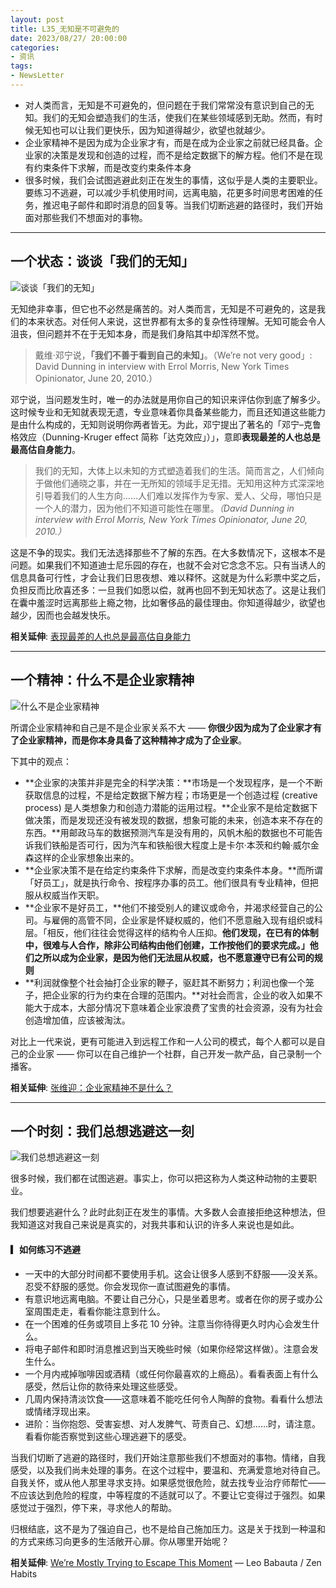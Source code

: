 ```yaml
---
layout: post
title: L35_无知是不可避免的
date: 2023/08/27/ 20:00:00
categories:
- 资讯
tags:
- NewsLetter
---
```


- 对人类而言，无知是不可避免的，但问题在于我们常常没有意识到自己的无知。我们的无知会塑造我们的生活，使我们在某些领域感到无助。然而，有时候无知也可以让我们更快乐，因为知道得越少，欲望也就越少。
- 企业家精神不是因为成为企业家才有，而是在成为企业家之前就已经具备。企业家的决策是发现和创造的过程，而不是给定数据下的解方程。他们不是在现有约束条件下求解，而是改变约束条件本身
- 很多时候，我们会试图逃避此刻正在发生的事情，这似乎是人类的主要职业。要练习不逃避，可以减少手机使用时间，远离电脑，花更多时间思考困难的任务，推迟电子邮件和即时消息的回复等。当我们切断逃避的路径时，我们开始面对那些我们不想面对的事物。

---

## 一个状态：谈谈「我们的无知」

![谈谈「我们的无知」](https://pics.naaln.com/blog/2023-09-03-a8d79e.jpeg-basicBlog)

无知绝非幸事，但它也不必然是痛苦的。对人类而言，无知是不可避免的，这是我们的本来状态。对任何人来说，这世界都有太多的复杂性待理解。无知可能会令人沮丧，但问题并不在于无知本身，而是我们身陷其中却浑然不觉。

> 戴维·邓宁说，**「我们不善于看到自己的未知」**。（We’re not very good」: David Dunning in interview with Errol Morris, New York Times Opinionator, June 20, 2010.）

邓宁说，当问题发生时，唯一的办法就是用你自己的知识来评估你到底了解多少。这时候专业和无知就表现无遗，专业意味着你具备某些能力，而且还知道这些能力是由什么构成的，无知则说明你两者皆无。为此，邓宁提出了著名的「邓宁–克鲁格效应（Dunning-Kruger effect 简称「达克效应」）」，意即**表现最差的人也总是最高估自身能力**。

> 我们的无知，大体上以未知的方式塑造着我们的生活。简而言之，人们倾向于做他们通晓之事，并在一无所知的领域手足无措。无知用这种方式深深地引导着我们的人生方向……人们难以发挥作为专家、爱人、父母，哪怕只是一个人的潜力，因为他们不知道可能性在哪里。_（David Dunning in interview with Errol Morris, New York Times Opinionator, June 20, 2010.）_

这是不争的现实。我们无法选择那些不了解的东西。在大多数情况下，这根本不是问题。如果我们不知道迪士尼乐园的存在，也就不会对它念念不忘。只有当诱人的信息具备可行性，才会让我们日思夜想、难以释怀。这就是为什么彩票中奖之后，负担反而比欣喜还多：一旦我们如愿以偿，就再也回不到无知状态了。这是让我们在囊中羞涩时远离那些上瘾之物，比如奢侈品的最佳理由。你知道得越少，欲望也越少，因而也会越发快乐。

**相关延伸**:
[表现最差的人也总是最高估自身能力](https://rizime.substack.com/p/75)

---

## 一个精神：什么不是企业家精神

![什么不是企业家精神](https://pics.naaln.com/blog/2023-09-03-02d2e6.jpeg-basicBlog)

所谓企业家精神和自己是不是企业家关系不大 —— **你很少因为成为了企业家才有了企业家精神，而是你本身具备了这种精神才成为了企业家**。

下其中的观点：

- **企业家的决策并非是完全的科学决策：**市场是一个发现程序，是一个不断获取信息的过程，不是给定数据下解方程；市场更是一个创造过程 (creative process) 是人类想象力和创造力潜能的运用过程。**企业家不是给定数据下做决策，而是发现还没有被发现的数据，想象可能的未来，创造本来不存在的东西。**用邮政马车的数据预测汽车是没有用的，风帆木船的数据也不可能告诉我们铁船是否可行，因为汽车和铁船很大程度上是卡尔·本茨和约翰·威尔金森这样的企业家想象出来的。
- **企业家决策不是在给定约束条件下求解，而是改变约束条件本身。**而所谓「好员工」，就是执行命令、按程序办事的员工。他们很具有专业精神，但把服从权威当作天职。
- **企业家不是好员工，**他们不接受别人的建议或命令，并渴求经营自己的公司。与雇佣的高管不同，企业家是怀疑权威的，他们不愿意融入现有组织或科层。「相反，他们往往会觉得这样的结构令人压抑。**他们发现，在已有的体制中，很难与人合作，除非公司结构由他们创建，工作按他们的要求完成。」他们之所以成为企业家，是因为他们无法屈从权威，也不愿意遵守已有公司的规则**
- **利润就像整个社会抽打企业家的鞭子，驱赶其不断努力；利润也像一个笼子，把企业家的行为约束在合理的范围内。**对社会而言，企业的收入如果不能大于成本，大部分情况下意味着企业家浪费了宝贵的社会资源，没有为社会创造增加值，应该被淘汰。

对比上一代来说，更有可能进入到远程工作和一人公司的模式，每个人都可以是自己的企业家 —— 你可以在自己维护一个社群，自己开发一款产品，自己录制一个播客。

**相关延伸**:
[张维迎：企业家精神不是什么？](https://mp.weixin.qq.com/s/hmOem2nBL3e8SV9DstlkyQ)

---

## 一个时刻：我们总想逃避这一刻

![我们总想逃避这一刻](https://pics.naaln.com/blog/2023-09-03-cc4ffb.jpeg-basicBlog)

很多时候，我们都在试图逃避。事实上，你可以把这称为人类这种动物的主要职业。

我们想要逃避什么？此时此刻正在发生的事情。大多数人会直接拒绝这种想法，但我知道这对我自己来说是真实的，对我共事和认识的许多人来说也是如此。

#### ▎如何练习不逃避

- 一天中的大部分时间都不要使用手机。这会让很多人感到不舒服——没关系。忍受不舒服的感觉。你会发现你一直试图避免的事情。
- 有意识地远离电脑。不要让自己分心，只是坐着思考。或者在你的房子或办公室周围走走，看看你能注意到什么。
- 在一个困难的任务或项目上多花 10 分钟。注意当你待得更久时内心会发生什么。
- 将电子邮件和即时消息推迟到当天晚些时候（如果你经常这样做）。注意会发生什么。
- 一个月内戒掉咖啡因或酒精（或任何你最喜欢的上瘾品）。看看表面上有什么感受，然后让你的款待来处理这些感受。
- 几周内保持清淡饮食——这意味着不能吃任何令人陶醉的食物。看看什么想法或情绪浮现出来。
- 进阶：当你抱怨、受害妄想、对人发脾气、苛责自己、幻想……时，请注意。看看你能否察觉到这些心理逃避下的感受。

当我们切断了逃避的路径时，我们开始注意那些我们不想面对的事物。情绪，自我感受，以及我们尚未处理的事务。在这个过程中，要温和、充满爱意地对待自己。自我关怀，或从他人那里寻求支持。如果感觉很危险，就去找专业治疗师帮忙——不应该达到危险的程度，中等程度的不适就可以了。不要让它变得过于强烈。如果感觉过于强烈，停下来，寻求他人的帮助。

归根结底，这不是为了强迫自己，也不是给自己施加压力。这是关于找到一种温和的方式来练习向更多的生活敞开心扉。你从哪里开始呢？

**相关延伸**:
[We’re Mostly Trying to Escape This Moment](https://zenhabits.net/escape/) — Leo Babauta / Zen Habits


